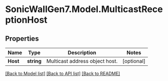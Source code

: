 # SonicWallGen7.Model.MulticastReceptionHost

## Properties

Name | Type | Description | Notes
------------ | ------------- | ------------- | -------------
**Host** | **string** | Multicast address object host. | [optional] 

[[Back to Model list]](../README.md#documentation-for-models) [[Back to API list]](../README.md#documentation-for-api-endpoints) [[Back to README]](../README.md)

